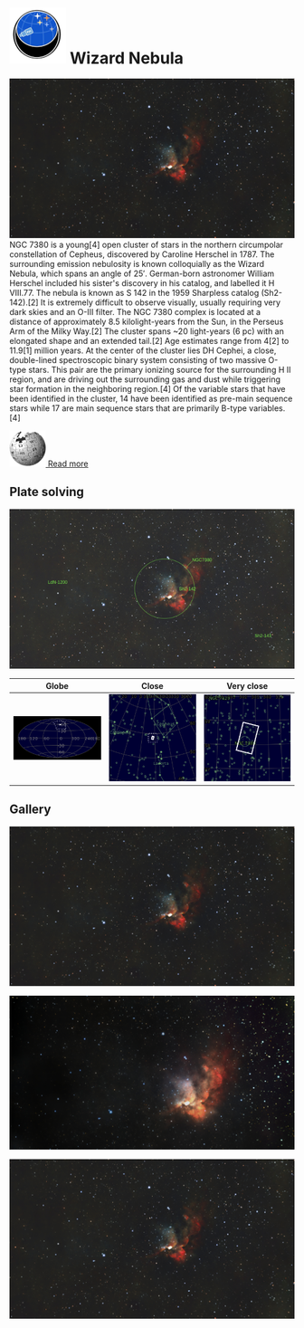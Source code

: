 # ![](Imaging//Common/pyl-tiny.png) Wizard Nebula
![IMG](Imaging//HD/Wizard_Nebula+00+co.jpg)
NGC 7380 is a young[4] open cluster of stars in the northern circumpolar constellation of Cepheus, discovered by Caroline Herschel in 1787. The surrounding emission nebulosity is known colloquially as the Wizard Nebula, which spans an angle of 25′. German-born astronomer William Herschel included his sister's discovery in his catalog, and labelled it H VIII.77. The nebula is known as S 142 in the 1959 Sharpless catalog (Sh2-142).[2] It is extremely difficult to observe visually, usually requiring very dark skies and an O-III filter. The NGC 7380 complex is located at a distance of approximately 8.5 kilolight-years from the Sun, in the Perseus Arm of the Milky Way.[2] The cluster spans ~20 light-years (6 pc) with an elongated shape and an extended tail.[2] Age estimates range from 4[2] to 11.9[1] million years. At the center of the cluster lies DH Cephei, a close, double-lined spectroscopic binary system consisting of two massive O-type stars. This pair are the primary ionizing source for the surrounding H II region, and are driving out the surrounding gas and dust while triggering star formation in the neighboring region.[4] Of the variable stars that have been identified in the cluster, 14 have been identified as pre-main sequence stars while 17 are main sequence stars that are primarily B-type variables.[4]

[![](Imaging//Common/Wikipedia.png) Read more](https://en.wikipedia.org/wiki/NGC_7380)
## Plate solving 


![IMG](Imaging//HD/Wizard_Nebula_Annotated.jpg)


| Globe | Close | Very close |
| ----- | ----- | ----- |
|![IMG](Imaging//HD/Wizard_Nebula_Globe.jpg) |![IMG](Imaging//HD/Wizard_Nebula_Close.jpg) |![IMG](Imaging//HD/Wizard_Nebula_Closer.jpg) |

## Gallery
![IMG](Imaging//HD/Wizard_Nebula+00+co.jpg) 

![IMG](Imaging//HD/Wizard_Nebula+01+co.jpg) 

![IMG](Imaging//HD/Wizard_Nebula+02+co.jpg) 

